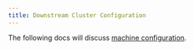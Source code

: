 ```yaml
---
title: Downstream Cluster Configuration
---
```


<head>
  <link rel="canonical" href="https://ranchermanager.docs.rancher.com/reference-guides/cluster-configuration/downstream-cluster-configuration"/>
</head>

The following docs will discuss [machine configuration](machine-configuration/machine-configuration.md).
